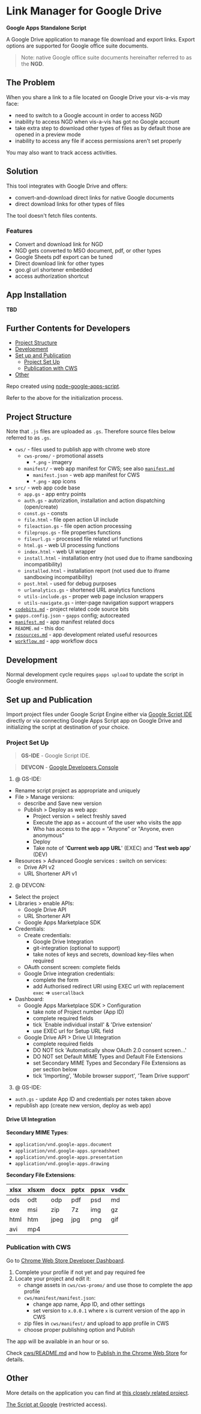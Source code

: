 # Link Manager for Google Drive
**Google Apps Standalone Script**

A Google Drive application to manage file download and export links.
Export options are supported for Google office suite documents.

> Note: native Google office suite documents hereinafter referred 
to as the **NGD**.

## The Problem

When you share a link to a file located on Google Drive your vis-a-vis 
may face:
 * need to switch to a Google account in order to access NGD
 * inability to access NGD when vis-a-vis has got no Google account
 * take extra step to download other types of files as by default those
   are opened in a preview mode
 * inability to access any file if access permissions aren't
   set properly

You may also want to track access activities.

## Solution

This tool integrates with Google Drive and offers:
 * convert-and-download direct links for native Google documents
 * direct download links for other types of files

The tool doesn't fetch files contents.

### Features
 * Convert and download link for NGD
 * NGD gets converted to MSO document, pdf, or other types
 * Google Sheets pdf export can be tuned
 * Direct download link for other types
 * goo.gl url shortener embedded
 * access authorization shortcut

## App Installation

**TBD**

## Further Contents for Developers
 * [Project Structure](#project-structure)
 * [Development](#development)
 * [Set up and Publication](#set-up-and-publication)
   - [Project Set Up](#project-set-up)
   - [Publication with CWS](#publication-with-cws)
 * [Other](#other)


Repo created using [node-google-apps-script](https://github.com/danthareja/node-google-apps-script).

Refer to the above for the initialization process.

## Project Structure
Note that `.js` files are uploaded as `.gs`. Therefore source files 
below referred to as `.gs`.
 * `cws/` - files used to publish app with chrome web store
   - `cws-promo/` - promotional assets
     - `*.png` - imagery
   - `manifest/` - web app manifest for CWS; see also [`manifest.md`](manifest.md)
     - `manifest.json` - web app manifest for CWS
     - `*.png` - app icons
 * `src/` - web app code base
   - `app.gs` - app entry points
   - `auth.gs` - autorization, installation and action dispatching (open/create)
   - `const.gs` - consts
   - `file.html` - file open action UI include
   - `fileaction.gs` - file open action processing
   - `fileprops.gs` - file properties functions
   - `fileurl.gs` - processed file related url functions
   - `html.gs` - web UI processing functions
   - `index.html` - web UI wrapper
   - `install.html` - installation entry (not used due to
      iframe sandboxing incompatibility)
   - `installed.html` - installation report (not used due to
      iframe sandboxing incompatibility)
   - `post.html` - used for debug purposes
   - `urlanalytics.gs` - shortened URL analytics functions
   - `utils-include.gs` - proper web page inclusion wrappers
   - `utils-navigate.gs` - inter-page navigation support wrappers
 * [`codebits.md`](codebits.md) - project related code source bits
 * `gapps.config.json` - `gapps` config; autocreated
 * [`manifest.md`](manifest.md) - app manifest related docs
 * `README.md` - this doc
 * [`resources.md`](resources.md) - app development related useful resources
 * [`workflow.md`](workflow.md) - app workflow docs

## Development
Normal development cycle requires `gapps upload` to update the script in
Google environment.

## Set up and Publication

Import project files under Google Script Engine either via
[Google Script IDE](https://script.google.com/) directly or
via connecting Google Apps Script app on Google Drive and
initializing the script at destination of your choice.

### Project Set Up

> **GS-IDE** - Google Script IDE.

> **DEVCON** - [Google Developers Console](http://console.developers.google.com/)

1. @ GS-IDE:
 * Rename script project as appropriate and uniquely
 * File > Manage versions:
   - describe and Save new version
   - Publish > Deploy as web app:
     - Project version = select freshly saved
     - Execute the app as = account of the user who visits the app
     - Who has access to the app = "Anyone" or "Anyone, even anonymous"
     - Deploy
     - Take note of '**Current web app URL**' (EXEC) and '**Test web app**' (DEV)
 * Resources > Advanced Google services : switch on services:
   - Drive API v2
   - URL Shortener API v1
2. @ DEVCON:
 * Select the project
 * Libraries > enable APIs:
   - Google Drive API
   - URL Shortener API
   - Google Apps Marketplace SDK
 * Credentials:
   - Create credentials:
     - Google Drive Integration
     - git-integration (optional to support)
     - take notes of keys and secrets, download key-files when required
   - OAuth consent screen: complete fields
   - Google Drive integration credentials:
     - complete the form
     - add Authorised redirect URI using EXEC url with replacement 
       `exec` => `usercallback`
 * Dashboard:
   - Google Apps Marketplace SDK > Configuration
     - take note of Project number (App ID)
     - complete required fields
     - tick `Enable individual install' & 'Drive extension'
     - use EXEC url for Setup URL field
   - Google Drive API > Drive UI Integration
     - complete required fields
     - DO NOT tick 'Automatically show OAuth 2.0 consent screen...'
     - DO NOT set Default MIME Types and Default File Extensions
     - set Secondary MIME Types and Secondary File Extensions as per section below
     - tick 'Importing', 'Mobile browser support', 'Team Drive support'
3. @ GS-IDE:
 * `auth.gs` - update App ID and credentials per notes taken above
 * republish app (create new version, deploy as web app)

#### Drive UI Integration

**Secondary MIME Types**:
 * `application/vnd.google-apps.document`
 * `application/vnd.google-apps.spreadsheet`
 * `application/vnd.google-apps.presentation`
 * `application/vnd.google-apps.drawing`

**Secondary File Extensions**:

| xlsx | xlsxm | docx | pptx | ppsx | vsdx |
|------|-------|------|------|------|------|
| ods  | odt   | odp  | pdf  | psd  | md   |
| exe  | msi   | zip  | 7z   | img  | gz   |
| html | htm   | jpeg | jpg  | png  | gif  |
| avi  | mp4   |

### Publication with CWS
Go to [Chrome Web Store Developer Dashboard](https://chrome.google.com/webstore/developer/dashboard).
1. Complete your profile if not yet and pay required fee
2. Locate your project and edit it:
   * change assets in `cws/cws-promo/` and use those to complete the app profile
   * `cws/manifest/manifest.json`:
     - change app name, App ID, and other settings
     - set version to `x.0.0.1` where `x` is current version of the app in CWS
   * zip files in `cws/manifest/` and upload to app profile in CWS
   * choose proper publishing option and Publish

The app will be available in an hour or so.

Check [cws/README.md](cws/README.md) and how to
[Publish in the Chrome Web Store](https://developer.chrome.com/webstore/publish)
for details.

## Other
More details on the application you can find at
[this closely related project](https://github.com/OleksiyRudenko/gd-linkman).

[The Script at Google](https://script.google.com/d/1VWya6MzrBeHa4Pb8kCoJk3N4sCScQu_tX6g9K1McA2skoRo9RaSaKhr1/edit?usp=drive_web)
(restricted access).
